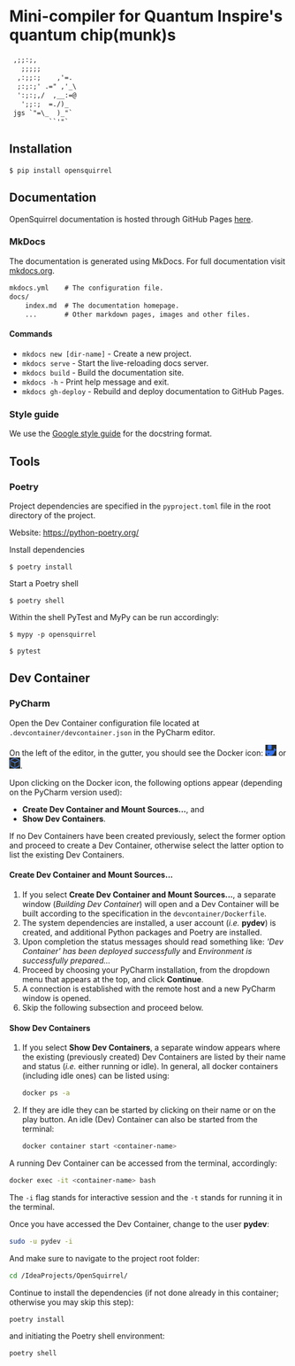 # Mini-compiler for Quantum Inspire's quantum chip(munk)s

```
 ,;;:;,
   ;;;;;
  ,:;;:;    ,'=.
  ;:;:;' .=" ,'_\
  ':;:;,/  ,__:=@
   ';;:;  =./)_
 jgs `"=\_  )_"`
          ``'"`
```

## Installation

```shell
$ pip install opensquirrel
```

## Documentation

OpenSquirrel documentation is hosted through GitHub Pages [here](https://QuTech-Delft.github.io/OpenSquirrel/).

### MkDocs

The documentation is generated using MkDocs. For full documentation visit [mkdocs.org](https://www.mkdocs.org).

    mkdocs.yml    # The configuration file.
    docs/
        index.md  # The documentation homepage.
        ...       # Other markdown pages, images and other files.

#### Commands

* `mkdocs new [dir-name]` - Create a new project.
* `mkdocs serve` - Start the live-reloading docs server.
* `mkdocs build` - Build the documentation site.
* `mkdocs -h` - Print help message and exit.
* `mkdocs gh-deploy` - Rebuild and deploy documentation to GitHub Pages.

### Style guide

We use the [Google style guide](https://google.github.io/styleguide/pyguide.html#38-comments-and-docstrings) for the docstring format.

## Tools

### Poetry

Project dependencies are specified in the `pyproject.toml` file in the root directory of the project.

Website: <https://python-poetry.org/>

Install dependencies

```shell
$ poetry install
```

Start a Poetry shell

```shell
$ poetry shell
```

Within the shell PyTest and MyPy can be run accordingly:

```shell
$ mypy -p opensquirrel
```

```shell
$ pytest
```

## Dev Container

### PyCharm

Open the Dev Container configuration file located at `.devcontainer/devcontainer.json` in the PyCharm editor.

On the left of the editor, in the gutter, you should see the Docker icon:
<img src="docs/_static/devcontainer_docker_icon.PNG" width="20" height="20"> or
<img src="docs/_static/devcontainer_docker_icon_2.PNG" width="20" height="20">.

Upon clicking on the Docker icon, the following options appear (depending on the PyCharm version used):
- **Create Dev Container and Mount Sources...**, and
- **Show Dev Containers**.

If no Dev Containers have been created previously,
select the former option and proceed to create a Dev Container,
otherwise select the latter option to list the existing Dev Containers.

#### Create Dev Container and Mount Sources...

1. If you select **Create Dev Container and Mount Sources...**,
  a separate window (*Building Dev Container*) will open and
  a Dev Container will be built according to the specification in the `devcontainer/Dockerfile`.
2. The system dependencies are installed, a user account (*i.e.* **pydev**) is created,
  and additional Python packages and Poetry are installed.
3. Upon completion the status messages should read something like:
  *'Dev Container' has been deployed successfully* and *Environment is successfully prepared…*
4. Proceed by choosing your PyCharm installation, from the dropdown menu that appears at the top,
  and click **Continue**.
5. A connection is established with the remote host and a new PyCharm window is opened.
6. Skip the following subsection and proceed below.

#### Show Dev Containers

1. If you select **Show Dev Containers**,
  a separate window appears where the existing (previously created) Dev Containers are listed by their name and status
  (*i.e.* either running or idle). In general, all docker containers (including idle ones) can be listed using:

   ```bash
   docker ps -a
   ```

2. If they are idle they can be started by clicking on their name or on the play button.
  An idle (Dev) Container can also be started from the terminal:

   ```bash
   docker container start <container-name>
   ```

  A running Dev Container can be accessed from the terminal, accordingly:

  ```bash
  docker exec -it <container-name> bash
  ```

  The `-i` flag stands for interactive session and the `-t` stands for running it in the terminal.

Once you have accessed the Dev Container, change to the user **pydev**:

```bash
sudo -u pydev -i
```

And make sure to navigate to the project root folder:

```bash
cd /IdeaProjects/OpenSquirrel/
```

Continue to install the dependencies (if not done already in this container; otherwise you may skip this step):

```bash
poetry install
```

and initiating the Poetry shell environment:

```bash
poetry shell
```
